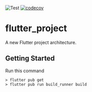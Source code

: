 ![Test](https://github.com/masfranzhuo/flutter_project/workflows/Test/badge.svg)
[![codecov](https://codecov.io/gh/masfranzhuo/flutter_project/branch/development/graph/badge.svg?token=ED78PFGNFG)](https://codecov.io/gh/masfranzhuo/flutter_project)

# flutter_project

A new Flutter project architecture.

## Getting Started

Run this command

```
> flutter pub get
> flutter pub run build_runner build
```